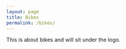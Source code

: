 ```yaml
---
layout: page
title: Bikes
permalink: /bikes/
---
```


This is about bikes and will sit under the logo.
